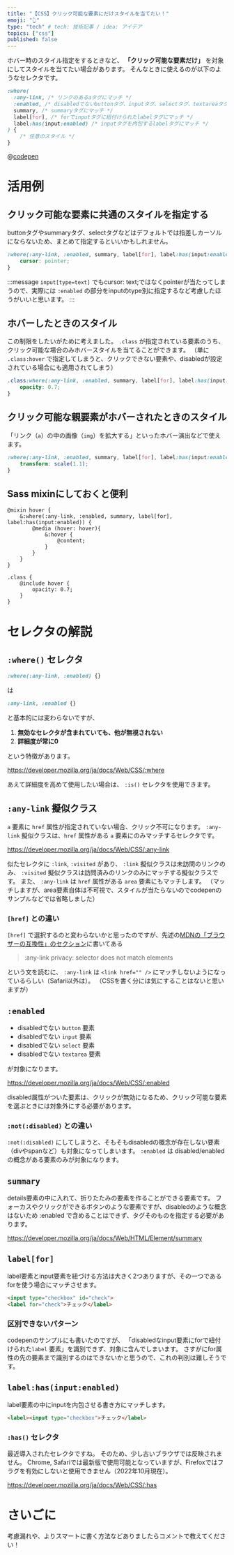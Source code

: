 ```yaml
---
title: "【CSS】クリック可能な要素にだけスタイルを当てたい！"
emoji: "👆"
type: "tech" # tech: 技術記事 / idea: アイデア
topics: ["css"]
published: false
---
```


ホバー時のスタイル指定をするときなど、 **「クリック可能な要素だけ」** を対象にしてスタイルを当てたい場合があります。
そんなときに使えるのが以下のようなセレクタです。

```css
:where(
  :any-link, /* リンクのあるaタグにマッチ */
  :enabled, /* disabledでないbuttonタグ、inputタグ、selectタグ、textareaタグにマッチ */
  summary, /* summaryタグにマッチ */
  label[for], /* forでinputタグに紐付けられたlabelタグにマッチ */
  label:has(input:enabled) /* inputタグを内包するlabelタグにマッチ */
) {
    /* 任意のスタイル */
}
```

@[codepen](https://codepen.io/kagankan/pen/bGMQpjz)


# 活用例

## クリック可能な要素に共通のスタイルを指定する

buttonタグやsummaryタグ、selectタグなどはデフォルトでは指差しカーソルにならないため、まとめて指定するといいかもしれません。

```css
:where(:any-link, :enabled, summary, label[for], label:has(input:enabled)) {
    cursor: pointer;
}
```

:::message
`input[type=text]` でもcursor: text;ではなくpointerが当たってしまうので、実際には `:enabled` の部分をinputのtype別に指定するなど考慮したほうがいいと思います。
:::

## ホバーしたときのスタイル

この制限をしたいがために考えました。
`.class` が指定されている要素のうち、クリック可能な場合のみホバースタイルを当てることができます。
（単に `.class:hover` で指定してしまうと、クリックできない要素や、disabledが設定されている場合にも適用されてしまう）

```css
.class:where(:any-link, :enabled, summary, label[for], label:has(input:enabled)):hover {
    opacity: 0.7;
}
```

## クリック可能な親要素がホバーされたときのスタイル

「リンク（`a`）の中の画像（`img`）を拡大する」といったホバー演出などで使えます。

```css
:where(:any-link, :enabled, summary, label[for], label:has(input:enabled)):hover .child {
    transform: scale(1.1);
}
```

## Sass mixinにしておくと便利

```scss:mixin
@mixin hover {
    &:where(:any-link, :enabled, summary, label[for], label:has(input:enabled)) {
        @media (hover: hover){
            &:hover {
                @content;
            }
        }
    }
}
```

```scss:使用例
.class {
    @include hover {
        opacity: 0.7;
    }
}
```


# セレクタの解説

## `:where()` セレクタ

```css
:where(:any-link, :enabled) {}
```

は

```css
:any-link, :enabled {}
```

と基本的には変わらないですが、

1. **無効なセレクタが含まれていても、他が無視されない**
2. **詳細度が常に0**

という特徴があります。

https://developer.mozilla.org/ja/docs/Web/CSS/:where

あえて詳細度を高めて使用したい場合は、 `:is()` セレクタを使用できます。

## `:any-link` 擬似クラス

`a` 要素に `href` 属性が指定されていない場合、クリック不可になります。
`:any-link` 擬似クラスは、`href` 属性がある `a` 要素にのみマッチするセレクタです。

https://developer.mozilla.org/ja/docs/Web/CSS/:any-link

似たセレクタに `:link`, `:visited` があり、 `:link` 擬似クラスは未訪問のリンクのみ、 `:visited` 擬似クラスは訪問済みのリンクのみにマッチする擬似クラスです。
また、 `:any-link` は `href` 属性がある `area` 要素にもマッチします。
（マッチしますが、area要素自体は不可視で、スタイルが当たらないのでcodepenのサンプルなどでは省略しました）

### `[href]` との違い

`[href]` で選択するのと変わらないかと思ったのですが、先述の[MDNの「ブラウザーの互換性」のセクション](https://developer.mozilla.org/ja/docs/Web/CSS/:any-link#%E3%83%96%E3%83%A9%E3%82%A6%E3%82%B6%E3%83%BC%E3%81%AE%E4%BA%92%E6%8F%9B%E6%80%A7)に書いてある

>:any-link privacy: selector does not match <link> elements

という文を読むに、 `:any-link` は `<link href="" />` にマッチしないようになっているらしい（Safari以外は）。
（CSSを書く分には気にすることはないと思いますが）

## `:enabled`

- disabledでない `button` 要素
- disabledでない `input` 要素
- disabledでない `select` 要素
- disabledでない `textarea` 要素

が対象になります。

https://developer.mozilla.org/ja/docs/Web/CSS/:enabled

disabled属性がついた要素は、クリックが無効になるため、クリック可能な要素を選ぶときには対象外にする必要があります。

### `:not(:disabled)` との違い

`:not(:disabled)` にしてしまうと、そもそもdisabledの概念が存在しない要素（divやspanなど）も対象になってしまいます。
`:enabled` は disabled/enabled の概念がある要素のみが対象になります。

## `summary`

details要素の中に入れて、折りたたみの要素を作ることができる要素です。
フォーカスやクリックができるボタンのような要素ですが、disabledのような概念はないため :enabled で含めることはできず、タグそのものを指定する必要があります。

https://developer.mozilla.org/ja/docs/Web/HTML/Element/summary

## `label[for]`

label要素とinput要素を紐づける方法は大きく2つありますが、その一つであるforを使う場合にマッチさせます。

```html
<input type="checkbox" id="check">
<label for="check">チェック</label>
```

### 区別できないパターン

codepenのサンプルにも書いたのですが、 「disabledなinput要素にforで紐付けられた`label` 要素」を識別できず、対象に含んでしまいます。
さすがにfor属性の先の要素まで識別するのはできないかと思うので、これの判別は難しそうです。

## `label:has(input:enabled)`

label要素の中にinputを内包させる書き方にマッチします。

```html
<label><input type="checkbox">チェック</label>
```

### `:has()` セレクタ

最近導入されたセレクタですね。
そのため、少し古いブラウザでは反映されません。
Chrome, Safariでは最新版で使用可能となっていますが、Firefoxではフラグを有効にしないと使用できません（2022年10月現在）。

https://developer.mozilla.org/ja/docs/Web/CSS/:has



# さいごに

考慮漏れや、よりスマートに書く方法などありましたらコメントで教えてください！
